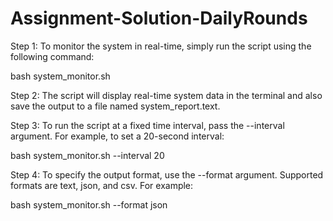# Assignment-Solution-DailyRounds


Step 1:
To monitor the system in real-time, simply run the script using the following command:

bash system_monitor.sh

Step 2:
The script will display real-time system data in the terminal and also save the output to a file named system_report.text.

Step 3:
To run the script at a fixed time interval, pass the --interval argument. For example, to set a 20-second interval:

bash system_monitor.sh --interval 20

Step 4:
To specify the output format, use the --format argument. Supported formats are text, json, and csv. For example:

bash system_monitor.sh --format json
